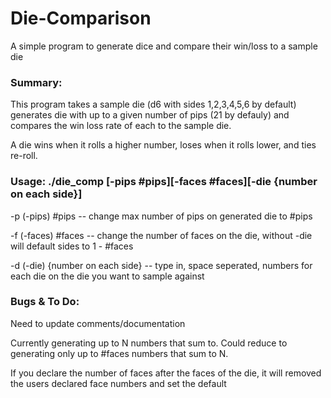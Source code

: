 # Die-Comparison
A simple program to generate dice and compare their win/loss to a sample die

### Summary:

  This program takes a sample die (d6 with sides 1,2,3,4,5,6 by default)
  generates die with up to a given number of pips (21 by defauly)
  and compares the win loss rate of each to the sample die.
  
  A die wins when it rolls a higher number, loses when it rolls lower, and ties re-roll.
  
### Usage: ./die_comp [-pips #pips][-faces #faces][-die {number on each side}]

  -p (-pips) #pips -- change max number of pips on generated die to #pips
  
  -f (-faces) #faces -- change the number of faces on the die, without -die will default sides to 1 - #faces
  
  -d (-die) {number on each side} -- type in, space seperated, numbers for each die on the die you want to sample against
  
### Bugs & To Do:

  Need to update comments/documentation
  
  Currently generating up to N numbers that sum to. 
  Could reduce to generating only up to #faces numbers that sum to N.
  
  If you declare the number of faces after the faces of the die, it will
  removed the users declared face numbers and set the default
